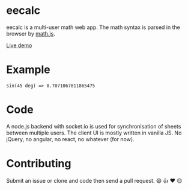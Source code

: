 # eecalc

eecalc is a multi-user math web app. The math syntax is parsed in the browser by [math.js](http://mathjs.org/).

[Live demo](http://a-mo-pa.com:3000/sheet/demo)

# Example

    sin(45 deg) => 0.7071067811865475

# Code

A node.js backend with socket.io is used for synchronisation of sheets between multiple users.
The client UI is mostly written in vanilla JS. No jQuery, no angular, no react, no whatever (for now).

# Contributing

Submit an issue or clone and code then send a pull request. :smile: :thumbsup: :heart: :heart_eyes:
